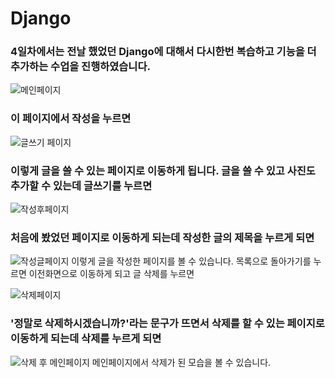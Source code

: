 # Django

### 4일차에서는 전날 했었던 Django에 대해서 다시한번 복습하고 기능을 더 추가하는 수업을 진행하였습니다.

![메인페이지](https://user-images.githubusercontent.com/54098402/89134987-e42fb880-d564-11ea-8590-94ea5a4d310e.jpg)
### 이 페이지에서 작성을 누르면 

![글쓰기 페이지](https://user-images.githubusercontent.com/54098402/89134992-eabe3000-d564-11ea-875a-22834bab411e.jpg)
### 이렇게 글을 쓸 수 있는 페이지로 이동하게 됩니다. 글을 쓸 수 있고 사진도 추가할 수 있는데 글쓰기를 누르면

![작성후페이지](https://user-images.githubusercontent.com/54098402/89135001-f14ca780-d564-11ea-9edc-bb892b234b09.jpg)
### 처음에 봤었던 페이지로 이동하게 되는데 작성한 글의 제목을 누르게 되면

![작성글페이지](https://user-images.githubusercontent.com/54098402/89135004-f3af0180-d564-11ea-9cc1-dd3c0ec4e612.jpg)
이렇게 글을 작성한 페이지를 볼 수 있습니다. 목록으로 돌아가기를 누르면 이전화면으로 이동하게 되고 글 삭제를 누르면 

![삭제페이지](https://user-images.githubusercontent.com/54098402/89135006-f4e02e80-d564-11ea-819a-9d451b6061e5.jpg)
### '정말로 삭제하시겠습니까?'라는 문구가 뜨면서 삭제를 할 수 있는 페이지로 이동하게 되는데 삭제를 누르게 되면

![삭제 후 메인페이지](https://user-images.githubusercontent.com/54098402/89134987-e42fb880-d564-11ea-8590-94ea5a4d310e.jpg)
메인페이지에서 삭제가 된 모습을 볼 수 있습니다.
